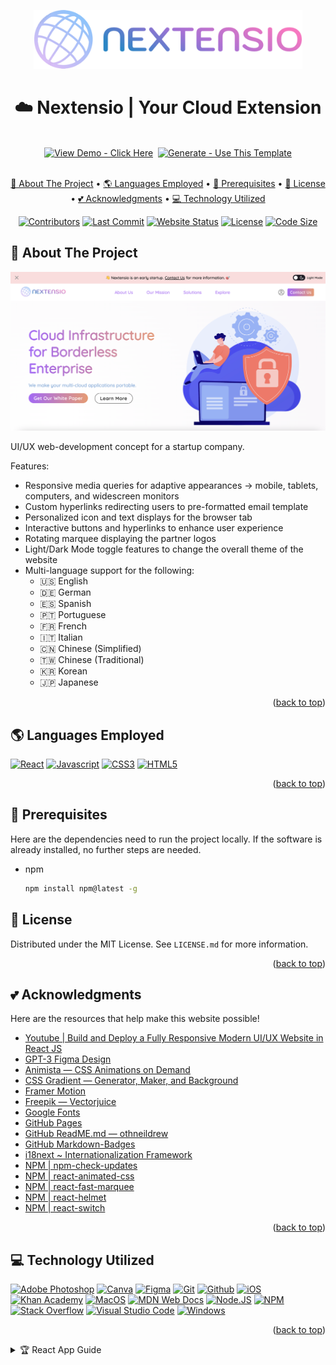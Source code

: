 <a name="readme-top"></a>

<!-- PROJECT LOGO -->
<div align="center">
  <a href="https://gchang2004.github.io"><img src="https://github.com/gchang2004/gchang2004.github.io/blob/main/src/assets/logos/logo.PNG?raw=true" width="430px" alt="Project Logo"></a>

  <h1 align="center">☁️ Nextensio | Your Cloud Extension </h1>
</div>

<!-- PROJECT BADGES -->
<br />
<div align="center">
  <a href="https://gchang2004.github.io/"><img src="https://img.shields.io/badge/View_Demo-Click_Here-informational?style=for-the-badge&logo=google+chrome&logoColor=white" alt="View Demo - Click Here"></a>&nbsp;
  <a href="https://github.com/gchang2004/gchang2004.github.io/generate"><img src="https://img.shields.io/badge/Generate-Use_This_Template-2ea44f?style=for-the-badge&logo=github&logoColor=white" alt="Generate - Use This Template"></a>
</div>

<!-- 📚 TABLE OF CONTENTS -->
<br />
<p align="center">
  <a href="#-about-the-project">🧭 About The Project</a> •
  <a href="#-languages-employed">🌎 Languages Employed</a> •
  <a href="#-prerequisites">🚀 Prerequisites</a> •
  <a href="#-license">📜 License</a> •
  <a href="#-acknowledgments">💕 Acknowledgments</a> •
  <a href="#-technology-utilized">💻 Technology Utilized</a>
</p>

<!-- PROJECT BADGES -->

<div align="center">
  <a href="https://github.com/gchang2004/gchang2004.github.io/graphs/contributors"><img src="https://img.shields.io/github/contributors/gchang2004/gchang2004.github.io?color=blueviolet" alt="Contributors"></a>
  <a href="https://github.com/gchang2004/gchang2004.github.io/graphs/commit-activity"><img src="https://img.shields.io/github/last-commit/gchang2004/gchang2004.github.io" alt="Last Commit"></a>
  <a href="https://github.com/gchang2004/gchang2004.github.io/settings/pages"><img src="https://img.shields.io/website?color=success&url=https%3A%2F%2Fgchang2004.github.io%2F" alt="Website Status"></a>
  <a href="https://github.com/gchang2004/gchang2004.github.io/blob/main/LICENSE.md"><img src="https://img.shields.io/github/license/gchang2004/gchang2004.github.io?color=ff69b4" alt="License"></a>
  <a href="https://github.com/settings/repositories"><img src="https://img.shields.io/github/languages/code-size/gchang2004/gchang2004.github.io?color=informational" alt="Code Size"></a>
</div>

<!-- ABOUT THE PROJECT -->

## 🧭 About The Project

<div align="center">
  <a href="https://gchang2004.github.io/"><img src="https://github.com/gchang2004/gchang2004.github.io/blob/main/src/assets/screenshot.png?raw=true" alt="Website Screenshot"></a>
</div>

UI/UX web-development concept for a startup company.

Features:

- Responsive media queries for adaptive appearances → mobile, tablets, computers, and widescreen monitors
- Custom hyperlinks redirecting users to pre-formatted email template
- Personalized icon and text displays for the browser tab
- Interactive buttons and hyperlinks to enhance user experience
- Rotating marquee displaying the partner logos
- Light/Dark Mode toggle features to change the overall theme of the website
- Multi-language support for the following:
  - 🇺🇸 English
  - 🇩🇪 German
  - 🇪🇸 Spanish
  - 🇵🇹 Portuguese
  - 🇫🇷 French
  - 🇮🇹 Italian
  - 🇨🇳 Chinese (Simplified)
  - 🇹🇼 Chinese (Traditional)
  - 🇰🇷 Korean
  - 🇯🇵 Japanese

<p align="right">(<a href="#readme-top">back to top</a>)</p>

<!-- SOFTWARE PROGRAMS USED -->

## 🌎 Languages Employed

[![React][react-shield]][react-url]
[![Javascript][javascript-shield]][javascript-url]
[![CSS3][css3-shield]][css3-url]
[![HTML5][html5-shield]][html5-url]

<p align="right">(<a href="#readme-top">back to top</a>)</p>

<!-- DEPENDENCIES -->

## 🚀 Prerequisites

Here are the dependencies need to run the project locally. If the software is already installed, no further steps are needed.

- npm
  ```sh
  npm install npm@latest -g
  ```

<!-- LICENSE -->

## 📜 License

Distributed under the MIT License. See `LICENSE.md` for more information.

<p align="right">(<a href="#readme-top">back to top</a>)</p>

<!-- ACKNOWLEDGMENTS -->

## 💕 Acknowledgments

Here are the resources that help make this website possible!

- [Youtube | Build and Deploy a Fully Responsive Modern UI/UX Website in React JS](https://www.youtube.com/watch?v=LMagNcngvcU)
- [GPT-3 Figma Design](https://www.figma.com/file/lz9lLpFHMxHm2odnwM3R0z/gpt3?node-id=0%3A1)
- [Animista — CSS Animations on Demand](https://animista.net/)
- [CSS Gradient — Generator, Maker, and Background](https://cssgradient.io/)
- [Framer Motion](https://www.framer.com/motion/)
- [Freepik — Vectorjuice](https://www.freepik.com/author/vectorjuice)
- [Google Fonts](https://fonts.google.com/)
- [GitHub Pages](https://pages.github.com)
- [GitHub ReadME.md — othneildrew](https://github.com/othneildrew/Best-README-Template/blob/master/README.md#readme-top)
- [GitHub Markdown-Badges](https://github.com/Ileriayo/markdown-badges)
- [i18next ~ Internationalization Framework](https://www.i18next.com/)
- [NPM | npm-check-updates](https://www.npmjs.com/package/npm-check-updates)
- [NPM | react-animated-css](https://www.npmjs.com/package/react-animated-css)
- [NPM | react-fast-marquee](https://www.npmjs.com/package/react-fast-marquee)
- [NPM | react-helmet](https://www.npmjs.com/package/react-helmet)
- [NPM | react-switch](https://www.npmjs.com/package/react-switch)

<p align="right">(<a href="#readme-top">back to top</a>)</p>

<!-- RESOURCES USED -->

## 💻 Technology Utilized

[![Adobe Photoshop][adobe_photoshop-shield]][adobe_photoshop-url]
[![Canva][canva-shield]][canva-url]
[![Figma][figma-shield]][figma-url]
[![Git][git-shield]][git-url]
[![Github][github-shield]][github-url]
[![iOS][ios-shield]][ios-url]
[![Khan Academy][khan_academy-shield]][khan_academy-url]
[![MacOS][macos-shield]][macos-url]
[![MDN Web Docs][mdn_web_docs-shield]][mdn_web_docs-url]
[![Node.JS][nodejs-shield]][nodejs-url]
[![NPM][npm-shield]][npm-url]
[![Stack Overflow][stack_overflow-shield]][stack_overflow-url]
[![Visual Studio Code][visual_studio_code-shield]][visual_studio_code-url]
[![Windows][windows-shield]][windows-url]

<p align="right">(<a href="#readme-top">back to top</a>)</p>

<!-- DEFAULT CREATE REACT APP GUIDE -->
<details>
<summary>
  🏆 React App Guide
</summary>

## Getting Started with Create React App

This project was bootstrapped with [Create React App](https://github.com/facebook/create-react-app).

## Available Scripts

In the project directory, you can run:

### `npm start`

Runs the app in the development mode.\
Open [http://localhost:3000](http://localhost:3000) to view it in your browser.

The page will reload when you make changes.\
You may also see any lint errors in the console.

### `npm test`

Launches the test runner in the interactive watch mode.\
See the section about [running tests](https://facebook.github.io/create-react-app/docs/running-tests) for more information.

### `npm run build`

Builds the app for production to the `build` folder.\
It correctly bundles React in production mode and optimizes the build for the best performance.

The build is minified and the filenames include the hashes.\
Your app is ready to be deployed!

See the section about [deployment](https://facebook.github.io/create-react-app/docs/deployment) for more information.

### `npm run eject`

**Note: this is a one-way operation. Once you `eject`, you can't go back!**

If you aren't satisfied with the build tool and configuration choices, you can `eject` at any time. This command will remove the single build dependency from your project.

Instead, it will copy all the configuration files and the transitive dependencies (webpack, Babel, ESLint, etc) right into your project so you have full control over them. All of the commands except `eject` will still work, but they will point to the copied scripts so you can tweak them. At this point you're on your own.

You don't have to ever use `eject`. The curated feature set is suitable for small and middle deployments, and you shouldn't feel obligated to use this feature. However we understand that this tool wouldn't be useful if you couldn't customize it when you are ready for it.

## Learn More

You can learn more in the [Create React App documentation](https://facebook.github.io/create-react-app/docs/getting-started).

To learn React, check out the [React documentation](https://reactjs.org/).

### Code Splitting

This section has moved here: [https://facebook.github.io/create-react-app/docs/code-splitting](https://facebook.github.io/create-react-app/docs/code-splitting)

### Analyzing the Bundle Size

This section has moved here: [https://facebook.github.io/create-react-app/docs/analyzing-the-bundle-size](https://facebook.github.io/create-react-app/docs/analyzing-the-bundle-size)

### Making a Progressive Web App

This section has moved here: [https://facebook.github.io/create-react-app/docs/making-a-progressive-web-app](https://facebook.github.io/create-react-app/docs/making-a-progressive-web-app)

### Advanced Configuration

This section has moved here: [https://facebook.github.io/create-react-app/docs/advanced-configuration](https://facebook.github.io/create-react-app/docs/advanced-configuration)

### Deployment

This section has moved here: [https://facebook.github.io/create-react-app/docs/deployment](https://facebook.github.io/create-react-app/docs/deployment)

### `npm run build` fails to minify

This section has moved here: [https://facebook.github.io/create-react-app/docs/troubleshooting#npm-run-build-fails-to-minify](https://facebook.github.io/create-react-app/docs/troubleshooting#npm-run-build-fails-to-minify)

</details>

<!-- MARKDOWN LANGUAGES -->

[css3-shield]: https://img.shields.io/badge/css3-%231572B6.svg?style=for-the-badge&logo=css3&logoColor=white
[css3-url]: https://www.w3.org/Style/CSS/Overview.en.html
[html5-shield]: https://img.shields.io/badge/html5-%23E34F26.svg?style=for-the-badge&logo=html5&logoColor=white
[html5-url]: https://html.spec.whatwg.org/multipage/
[javascript-shield]: https://img.shields.io/badge/javascript-%23323330.svg?style=for-the-badge&logo=javascript&logoColor=%23F7DF1E
[javascript-url]: https://www.javascript.com/
[react-shield]: https://img.shields.io/badge/react-%2320232a.svg?style=for-the-badge&logo=react&logoColor=%2361DAFB
[react-url]: https://reactjs.org/

<!-- MARKDOWN RESOURCES -->

[adobe_photoshop-shield]: https://img.shields.io/badge/adobe%20photoshop-%2331A8FF.svg?style=for-the-badge&logo=adobe%20photoshop&logoColor=white
[adobe_photoshop-url]: https://www.adobe.com/products/photoshop.html
[canva-shield]: https://img.shields.io/badge/Canva-%2300C4CC.svg?style=for-the-badge&logo=Canva&logoColor=white
[canva-url]: https://www.canva.com/
[figma-shield]: https://img.shields.io/badge/figma-%23F24E1E.svg?style=for-the-badge&logo=figma&logoColor=white
[figma-url]: https://www.figma.com/
[git-shield]: https://img.shields.io/badge/git-%23F05033.svg?style=for-the-badge&logo=git&logoColor=white
[git-url]: https://git-scm.com/
[github-shield]: https://img.shields.io/badge/github-%23121011.svg?style=for-the-badge&logo=github&logoColor=white
[github-url]: https://github.com/
[ios-shield]: https://img.shields.io/badge/iOS-000000?style=for-the-badge&logo=ios&logoColor=white
[ios-url]: https://www.apple.com/ios/
[khan_academy-shield]: https://img.shields.io/badge/KhanAcademy-%2314BF96.svg?style=for-the-badge&logo=KhanAcademy&logoColor=white
[khan_academy-url]: https://www.khanacademy.org/
[macos-shield]: https://img.shields.io/badge/mac%20os-000000?style=for-the-badge&logo=macos&logoColor=F0F0F0
[macos-url]: https://www.apple.com/macos
[mdn_web_docs-shield]: https://img.shields.io/badge/MDN_Web_Docs-black?style=for-the-badge&logo=mdnwebdocs&logoColor=white
[mdn_web_docs-url]: https://developer.mozilla.org/
[nodejs-shield]: https://img.shields.io/badge/node.js-6DA55F?style=for-the-badge&logo=node.js&logoColor=white
[nodejs-url]: https://nodejs.org/
[npm-shield]: https://img.shields.io/badge/NPM-%23000000.svg?style=for-the-badge&logo=npm&logoColor=white
[npm-url]: https://www.npmjs.com/
[stack_overflow-shield]: https://img.shields.io/badge/-Stackoverflow-FE7A16?style=for-the-badge&logo=stack-overflow&logoColor=white
[stack_overflow-url]: https://stackoverflow.com/
[visual_studio_code-shield]: https://img.shields.io/badge/Visual%20Studio%20Code-0078d7.svg?style=for-the-badge&logo=visual-studio-code&logoColor=white
[visual_studio_code-url]: https://code.visualstudio.com/
[windows-shield]: https://img.shields.io/badge/Windows-0078D6?style=for-the-badge&logo=windows&logoColor=white
[windows-url]: https://www.microsoft.com/en-us/windows

